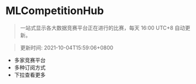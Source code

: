 # MLCompetitionHub

> 一站式显示各大数据竞赛平台正在进行的比赛，每天 16:00 UTC+8 自动更新。
  
> 更新时间: 2021-10-04T15:59:06+0800 

* 多家竞赛平台
* 多种订阅方式
* 下拉查看更多